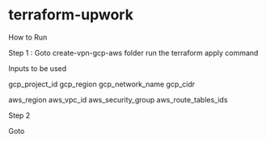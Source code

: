 # terraform-upwork

How to Run 

Step 1 : 
Goto  create-vpn-gcp-aws folder 
run the terraform apply command 

Inputs to be used 

gcp_project_id 
gcp_region 
gcp_network_name 
gcp_cidr 

aws_region 
aws_vpc_id 
aws_security_group
aws_route_tables_ids 


Step 2

Goto 



